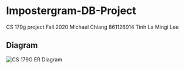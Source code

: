 # Impostergram-DB-Project
CS 179g project Fall 2020
Michael Chiang 861126014
Tinh La
Mingi Lee

## Diagram
![CS 179G ER Diagram](https://github.com/mychiang13/Impostergram-DB-Project/blob/main/images/CS%20179G%20ER%20Diagram.png)